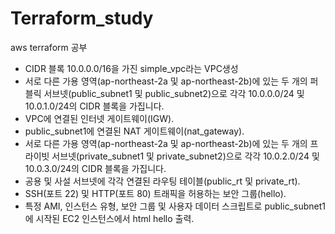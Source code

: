 # Terraform_study
aws  terraform 공부

* CIDR 블록 10.0.0.0/16을 가진 simple_vpc라는 VPC생성
* 서로 다른 가용 영역(ap-northeast-2a 및 ap-northeast-2b)에 있는 두 개의 퍼블릭 서브넷(public_subnet1 및 public_subnet2)으로 각각 10.0.0.0/24 및 10.0.1.0/24의 CIDR 블록을 가집니다.
* VPC에 연결된 인터넷 게이트웨이(IGW).
* public_subnet1에 연결된 NAT 게이트웨이(nat_gateway).
* 서로 다른 가용 영역(ap-northeast-2a 및 ap-northeast-2b)에 있는 두 개의 프라이빗 서브넷(private_subnet1 및 private_subnet2)으로 각각 10.0.2.0/24 및 10.0.3.0/24의 CIDR 블록을 가집니다.
* 공용 및 사설 서브넷에 각각 연결된 라우팅 테이블(public_rt 및 private_rt).
* SSH(포트 22) 및 HTTP(포트 80) 트래픽을 허용하는 보안 그룹(hello).
* 특정 AMI, 인스턴스 유형, 보안 그룹 및 사용자 데이터 스크립트로 public_subnet1에 시작된 EC2 인스턴스에서 html hello 출력.
  
